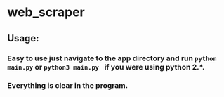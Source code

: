 # web_scraper

## Usage:

### Easy to use just navigate to the app directory and run `python main.py` or `python3 main.py ` if you were using python 2.*.
### Everything is clear in the program.
